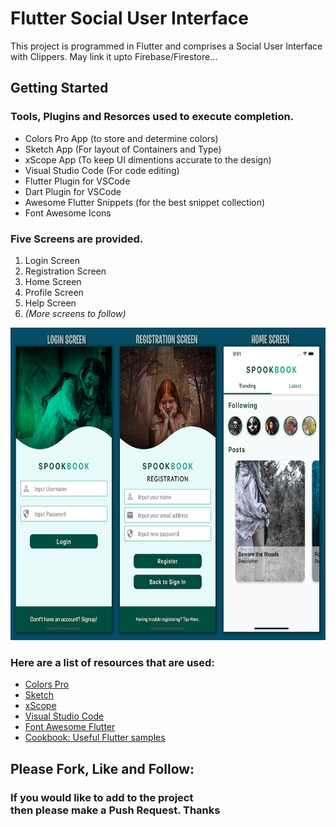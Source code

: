# Flutter Social User Interface

This project is programmed in Flutter and comprises a Social User Interface with Clippers. May link it upto Firebase/Firestore...

## Getting Started

### **Tools, Plugins and Resorces used to execute completion.**

* Colors Pro App (to store and determine colors)
* Sketch App (For layout of Containers and Type)
* xScope App (To keep UI dimentions accurate to the design)
* Visual Studio Code (For code editing)
* Flutter Plugin for VSCode
* Dart Plugin for VSCode
* Awesome Flutter Snippets (for the best snippet collection)
* Font Awesome Icons


### **Five Screens are provided.**

1. Login Screen
1. Registration Screen
1. Home Screen
1. Profile Screen
1. Help Screen
1. *(More screens to follow)*



<img src="screenshots.jpg" height="500">

### **Here are a list of resources that are used:**

* [Colors Pro](https://colors.moapp.software)
* [Sketch](https://www.sketch.com)
* [xScope](https://xscopeapp.com)
* [Visual Studio Code](https://code.visualstudio.com)
* [Font Awesome Flutter](https://pub.dev/packages/font_awesome_flutter)
* [Cookbook: Useful Flutter samples](https://flutter.dev/docs/cookbook)

## Please Fork, Like and Follow:
### If you would like to add to the project<br />then please make a Push Request. Thanks

